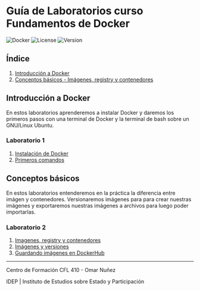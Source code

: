 # Guía de Laboratorios curso Fundamentos de Docker

![Docker](https://img.shields.io/badge/Docker-Container-blue)
![License](https://img.shields.io/badge/License-MIT-green)
![Version](https://img.shields.io/badge/Version-1.0-orange)


## Índice
1. [Introducción a Docker](#introducción-a-docker)
2. [Conceptos básicos - Imágenes, registry y contenedores]()



## Introducción a Docker

En estos laboratorios aprenderemos a instalar Docker y daremos los primeros pasos con una terminal de Docker y la terminal de bash sobre un GNU/Linux Ubuntu.

### Laboratorio 1

1. [Instalación de Docker](./labs/01-introduccion/instalacion.md)
2. [Primeros comandos](./labs/01-introduccion/primeros-comandos.md)


## Conceptos básicos

En estos laboratorios entenderemos en la práctica la diferencia entre imágen y contenedores. Versionaremos imágenes para para crear nuestras imágenes y exportaremos nuestras imágenes a archivos para luego poder importarlas.

### Laboratorio 2

1. [Imagenes, registry y contenedores](./labs/02-conceptos-basicos/21-images-registry-container.md)
2. [Imágenes y versiones](./labs/02-conceptos-basicos/22-images-tags.md)
2. [Guardando imágenes en DockerHub](./labs/02-conceptos-basicos/23-images-push.md)
---------

Centro de Formación CFL 410 - Omar Nuñez

IDEP | Instituto de Estudios sobre Estado y Participación
